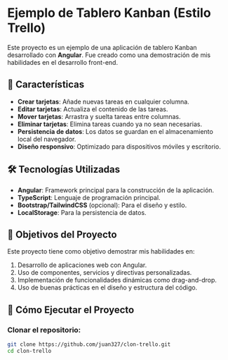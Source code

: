 # Ejemplo de Tablero Kanban (Estilo Trello)

Este proyecto es un ejemplo de una aplicación de tablero Kanban desarrollado con **Angular**. Fue creado como una demostración de mis habilidades en el desarrollo front-end.

## 🚀 Características

- **Crear tarjetas**: Añade nuevas tareas en cualquier columna.
- **Editar tarjetas**: Actualiza el contenido de las tareas.
- **Mover tarjetas**: Arrastra y suelta tareas entre columnas.
- **Eliminar tarjetas**: Elimina tareas cuando ya no sean necesarias.
- **Persistencia de datos**: Los datos se guardan en el almacenamiento local del navegador.
- **Diseño responsivo**: Optimizado para dispositivos móviles y escritorio.

## 🛠️ Tecnologías Utilizadas

- **Angular**: Framework principal para la construcción de la aplicación.
- **TypeScript**: Lenguaje de programación principal.
- **Bootstrap/TailwindCSS** (opcional): Para el diseño y estilo.
- **LocalStorage**: Para la persistencia de datos.

## 🎯 Objetivos del Proyecto

Este proyecto tiene como objetivo demostrar mis habilidades en:

1. Desarrollo de aplicaciones web con Angular.
2. Uso de componentes, servicios y directivas personalizadas.
3. Implementación de funcionalidades dinámicas como drag-and-drop.
4. Uso de buenas prácticas en el diseño y estructura del código.

## 🚀 Cómo Ejecutar el Proyecto

### Clonar el repositorio:
```bash
git clone https://github.com/juan327/clon-trello.git
cd clon-trello
